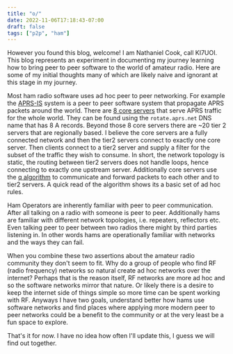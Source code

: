 ```yaml
---
title: "o/"
date: 2022-11-06T17:18:43-07:00
draft: false
tags: ["p2p", "ham"]
---
```


However you found this blog, welcome!
I am Nathaniel Cook, call KI7UOI.
This blog represents an experiment in documenting my journey learning how to bring peer to peer software to the world of amateur radio.
Here are some of my initial thoughts many of which are likely naive and ignorant at this stage in my journey.

Most ham radio software uses ad hoc peer to peer networking.
For example the [APRS-IS](https://www.aprs-is.net/) system is a peer to peer software system that propagate APRS packets around the world.
There are [8 core servers](https://www.aprs-is.net/APRSServers.aspx) that serve APRS traffic for the whole world.
They can be found using the `rotate.aprs.net` DNS name that has 8 A records.
Beyond those 8 core servers there are ~20 tier 2 servers that are regionally based.
I believe the core servers are a fully connected network and then the tier2 servers connect to exactly one core server.
Then clients connect to a tier2 server and supply a filter for the subset of the traffic they wish to consume.
In short, the network topology is static, the routing between tier2 servers does not handle loops, hence connecting to exactly one upstream server.
Additionally core servers use the [q algorithm](https://www.aprs-is.net/qalgorithm.aspx) to communicate and forward packets to each other and to tier2 servers.
A quick read of the algorithm shows its a basic set of ad hoc rules.

Ham Operators are inherently familiar with peer to peer communication.
After all talking on a radio with someone is peer to peer.
Additionally hams are familiar with different network topologies, i.e. repeaters, reflectors etc.
Even talking peer to peer between two radios there might by third parties listening in.
In other words hams are operationally familiar with networks and the ways they can fail.

When you combine these two assertions about the amateur radio community they don't seem to fit.
Why do a group of people who find RF (radio frequency) networks so natural create ad hoc networks over the internet?
Perhaps that is the reason itself, RF networks are more ad hoc and so the software networks mirror that nature.
Or likely there is a desire to keep the internet side of things simple so more time can be spent working with RF.
Anyways I have two goals, understand better how hams use software networks and find places where applying more modern peer to peer networks could be a benefit to the community or at the very least be a fun space to explore.

That's it for now. I have no idea how often I'll update this, I guess we will find out together.
